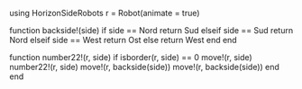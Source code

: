using HorizonSideRobots
r = Robot(animate = true)
 
function backside!(side)
    if side == Nord 
        return Sud
    elseif side == Sud 
        return Nord
    elseif side == West
        return Ost
    else
        return West 
    end
end
 
function number22!(r, side)
    if isborder(r, side) == 0
        move!(r, side)
        number22!(r, side)
        move!(r, backside(side))
        move!(r, backside(side))
    end
end
